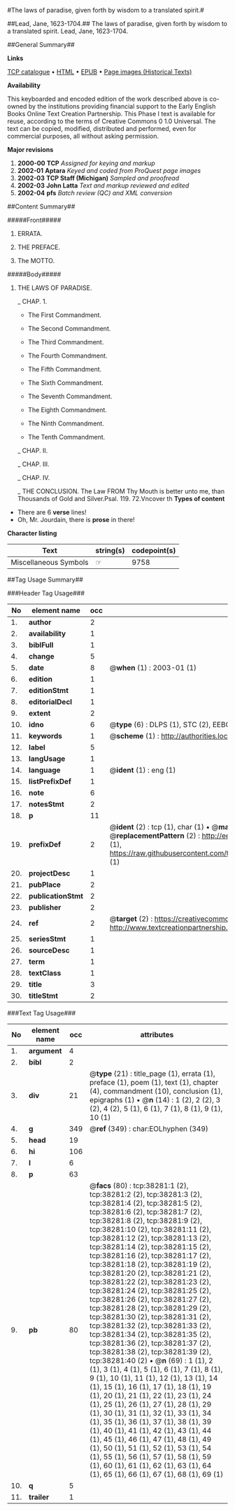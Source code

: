 #The laws of paradise, given forth by wisdom to a translated spirit.#

##Lead, Jane, 1623-1704.##
The laws of paradise, given forth by wisdom to a translated spirit.
Lead, Jane, 1623-1704.

##General Summary##

**Links**

[TCP catalogue](http://www.ota.ox.ac.uk/tcp/)  • 
[HTML](http://tei.it.ox.ac.uk/tcp/Texts-HTML/free/A49/A49870.html)  • 
[EPUB](http://tei.it.ox.ac.uk/tcp/Texts-EPUB/free/A49/A49870.epub) • 
[Page images (Historical Texts)](https://data.historicaltexts.jisc.ac.uk/view?pubId=eebo-99833803e&pageId=eebo-99833803e-38281-1)

**Availability**

This keyboarded and encoded edition of the
	       work described above is co-owned by the institutions
	       providing financial support to the Early English Books
	       Online Text Creation Partnership. This Phase I text is
	       available for reuse, according to the terms of Creative
	       Commons 0 1.0 Universal. The text can be copied,
	       modified, distributed and performed, even for
	       commercial purposes, all without asking permission.

**Major revisions**

1. __2000-00__ __TCP__ *Assigned for keying and markup*
1. __2002-01__ __Aptara__ *Keyed and coded from ProQuest page images*
1. __2002-03__ __TCP Staff (Michigan)__ *Sampled and proofread*
1. __2002-03__ __John Latta__ *Text and markup reviewed and edited*
1. __2002-04__ __pfs__ *Batch review (QC) and XML conversion*

##Content Summary##

#####Front#####

1. ERRATA.

1. THE
PREFACE.

1. The MOTTO.

#####Body#####

1. THE
LAWS
OF
PARADISE.

    _ CHAP. 1.

      * The First Commandment.

      * The Second Commandment.

      * The Third Commandment.

      * The Fourth Commandment.

      * The Fifth Commandment.

      * The Sixth Commandment.

      * The Seventh Commandment.

      * The Eighth Commandment.

      * The Ninth Commandment.

      * The Tenth Commandment.

    _ CHAP. II.

    _ CHAP. III.

    _ CHAP. IV.

    _ THE
CONCLUSION.
The Law FROM Thy Mouth is better unto
me, than Thousands of Gold and Silver.Psal. 119. 72.Vncover th
**Types of content**

  * There are 6 **verse** lines!
  * Oh, Mr. Jourdain, there is **prose** in there!

**Character listing**


|Text|string(s)|codepoint(s)|
|---|---|---|
|Miscellaneous Symbols|☞|9758|

##Tag Usage Summary##

###Header Tag Usage###

|No|element name|occ|attributes|
|---|---|---|---|
|1.|__author__|2||
|2.|__availability__|1||
|3.|__biblFull__|1||
|4.|__change__|5||
|5.|__date__|8| @__when__ (1) : 2003-01 (1)|
|6.|__edition__|1||
|7.|__editionStmt__|1||
|8.|__editorialDecl__|1||
|9.|__extent__|2||
|10.|__idno__|6| @__type__ (6) : DLPS (1), STC (2), EEBO-CITATION (1), PROQUEST (1), VID (1)|
|11.|__keywords__|1| @__scheme__ (1) : http://authorities.loc.gov/ (1)|
|12.|__label__|5||
|13.|__langUsage__|1||
|14.|__language__|1| @__ident__ (1) : eng (1)|
|15.|__listPrefixDef__|1||
|16.|__note__|6||
|17.|__notesStmt__|2||
|18.|__p__|11||
|19.|__prefixDef__|2| @__ident__ (2) : tcp (1), char (1)  •  @__matchPattern__ (2) : ([0-9\-]+):([0-9IVX]+) (1), (.+) (1)  •  @__replacementPattern__ (2) : http://eebo.chadwyck.com/downloadtiff?vid=$1&page=$2 (1), https://raw.githubusercontent.com/textcreationpartnership/Texts/master/tcpchars.xml#$1 (1)|
|20.|__projectDesc__|1||
|21.|__pubPlace__|2||
|22.|__publicationStmt__|2||
|23.|__publisher__|2||
|24.|__ref__|2| @__target__ (2) : https://creativecommons.org/publicdomain/zero/1.0/ (1), http://www.textcreationpartnership.org/docs/. (1)|
|25.|__seriesStmt__|1||
|26.|__sourceDesc__|1||
|27.|__term__|1||
|28.|__textClass__|1||
|29.|__title__|3||
|30.|__titleStmt__|2||


###Text Tag Usage###

|No|element name|occ|attributes|
|---|---|---|---|
|1.|__argument__|4||
|2.|__bibl__|2||
|3.|__div__|21| @__type__ (21) : title_page (1), errata (1), preface (1), poem (1), text (1), chapter (4), commandment (10), conclusion (1), epigraphs (1)  •  @__n__ (14) : 1 (2), 2 (2), 3 (2), 4 (2), 5 (1), 6 (1), 7 (1), 8 (1), 9 (1), 10 (1)|
|4.|__g__|349| @__ref__ (349) : char:EOLhyphen (349)|
|5.|__head__|19||
|6.|__hi__|106||
|7.|__l__|6||
|8.|__p__|63||
|9.|__pb__|80| @__facs__ (80) : tcp:38281:1 (2), tcp:38281:2 (2), tcp:38281:3 (2), tcp:38281:4 (2), tcp:38281:5 (2), tcp:38281:6 (2), tcp:38281:7 (2), tcp:38281:8 (2), tcp:38281:9 (2), tcp:38281:10 (2), tcp:38281:11 (2), tcp:38281:12 (2), tcp:38281:13 (2), tcp:38281:14 (2), tcp:38281:15 (2), tcp:38281:16 (2), tcp:38281:17 (2), tcp:38281:18 (2), tcp:38281:19 (2), tcp:38281:20 (2), tcp:38281:21 (2), tcp:38281:22 (2), tcp:38281:23 (2), tcp:38281:24 (2), tcp:38281:25 (2), tcp:38281:26 (2), tcp:38281:27 (2), tcp:38281:28 (2), tcp:38281:29 (2), tcp:38281:30 (2), tcp:38281:31 (2), tcp:38281:32 (2), tcp:38281:33 (2), tcp:38281:34 (2), tcp:38281:35 (2), tcp:38281:36 (2), tcp:38281:37 (2), tcp:38281:38 (2), tcp:38281:39 (2), tcp:38281:40 (2)  •  @__n__ (69) : 1 (1), 2 (1), 3 (1), 4 (1), 5 (1), 6 (1), 7 (1), 8 (1), 9 (1), 10 (1), 11 (1), 12 (1), 13 (1), 14 (1), 15 (1), 16 (1), 17 (1), 18 (1), 19 (1), 20 (1), 21 (1), 22 (1), 23 (1), 24 (1), 25 (1), 26 (1), 27 (1), 28 (1), 29 (1), 30 (1), 31 (1), 32 (1), 33 (1), 34 (1), 35 (1), 36 (1), 37 (1), 38 (1), 39 (1), 40 (1), 41 (1), 42 (1), 43 (1), 44 (1), 45 (1), 46 (1), 47 (1), 48 (1), 49 (1), 50 (1), 51 (1), 52 (1), 53 (1), 54 (1), 55 (1), 56 (1), 57 (1), 58 (1), 59 (1), 60 (1), 61 (1), 62 (1), 63 (1), 64 (1), 65 (1), 66 (1), 67 (1), 68 (1), 69 (1)|
|10.|__q__|5||
|11.|__trailer__|1||
